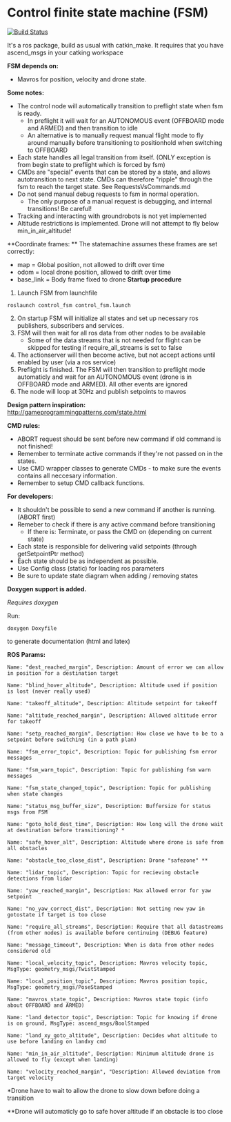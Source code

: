 # Control finite state machine (FSM)

[![Build Status](http://build.ascendntnu.no/buildStatus/icon?job=control_fsm)](http://build.ascendntnu.no/job/control_fsm/)

It's a ros package, build as usual with catkin_make. It requires that you have ascend_msgs in your catking workspace

**FSM depends on:**
- Mavros for position, velocity and drone state.

**Some notes:**
- The control node will automatically transition to preflight state when fsm is ready.
    - In preflight it will wait for an AUTONOMOUS event (OFFBOARD mode and ARMED) and then transition to idle
    - An alternative is to manually request manual flight mode to fly around manually before transitioning to positionhold when switching to OFFBOARD
- Each state handles all legal transition from itself. (ONLY exception is from begin state to preflight which is forced by fsm)
- CMDs are "special" events that can be stored by a state, and allows autotransition to next state. CMDs
can therefore "ripple" through the fsm to reach the target state. See RequestsVsCommands.md
- Do not send manual debug requests to fsm in normal operation.
    - The only purpose of a manual request is debugging, and internal transitions! Be careful!
- Tracking and interacting with groundrobots is not yet implemented
- Altitude restrictions is implemented. Drone will not attempt to fly below min_in_air_altitude!

**Coordinate frames: **
The statemachine assumes these frames are set correctly:
- map = Global position, not allowed to drift over time
- odom = local drone position, allowed to drift over time
- base_link = Body frame fixed to drone
**Startup procedure**
1. Launch FSM from launchfile
```
roslaunch control_fsm control_fsm.launch
```
2. On startup FSM will initialize all states and set up necessary ros publishers, subscribers and services.
3. FSM will then wait for all ros data from other nodes to be available
    - Some of the data streams that is not needed for flight can be skipped for testing if require_all_streams is set to false
4. The actionserver will then become active, but not accept actions until enabled by user (via a ros service)
5. Preflight is finished. The FSM will then transition to preflight mode automaticly and wait for an AUTONOMOUS event (drone is in OFFBOARD mode and ARMED). All other events are ignored
6. The node will loop at 30Hz and publish setpoints to mavros

**Design pattern inspiration:**
http://gameprogrammingpatterns.com/state.html

**CMD rules:**
- ABORT request should be sent before new command if old command is not finished!
- Remember to terminate active commands if they're not passed on in the states.
- Use CMD wrapper classes to generate CMDs - to make sure the events contains all neccesary information.
- Remember to setup CMD callback functions. 

**For developers:**
- It shouldn't be possible to send a new command if another is running. (ABORT first)
- Remeber to check if there is any active command before transitioning
    - If there is: Terminate, or pass the CMD on (depending on current state)
- Each state is responsible for delivering valid setpoints (through getSetpointPtr method)
- Each state should be as independent as possible.
- Use Config class (static) for loading ros parameters
- Be sure to update state diagram when adding / removing states

**Doxygen support is added.**

*Requires doxygen*

Run:
```
doxygen Doxyfile
```
to generate documentation (html and latex)

**ROS Params:**

```
Name: "dest_reached_margin", Description: Amount of error we can allow in position for a destination target
```
```
Name: "blind_hover_altitude", Description: Altitude used if position is lost (never really used)
```
```
Name: "takeoff_altitude", Description: Altitude setpoint for takeoff
```
```
Name: "altitude_reached_margin", Description: Allowed altitude error for takeoff
```
```
Name: "setp_reached_margin", Description: How close we have to be to a setpoint before switching (in a path plan)
```
```
Name: "fsm_error_topic", Description: Topic for publishing fsm error messages
```
```
Name: "fsm_warn_topic", Description: Topic for publishing fsm warn messages
```
```
Name: "fsm_state_changed_topic", Description: Topic for publishing when state changes
```
```
Name: "status_msg_buffer_size", Description: Buffersize for status msgs from FSM
```
```
Name: "goto_hold_dest_time", Description: How long will the drone wait at destination before transitioning? *
```
```
Name: "safe_hover_alt", Description: Altitude where drone is safe from all obstacles
```
```
Name: "obstacle_too_close_dist", Description: Drone "safezone" **
```
```
Name: "lidar_topic", Description: Topic for recieving obstacle detections from lidar
```
```
Name: "yaw_reached_margin", Description: Max allowed error for yaw setpoint
```
```
Name: "no_yaw_correct_dist", Description: Not setting new yaw in gotostate if target is too close
```
```
Name: "require_all_streams", Description: Require that all datastreams (from other nodes) is available before continuing (DEBUG feature) 
```
```
Name: "message_timeout", Description: When is data from other nodes considered old 
```
```
Name: "local_velocity_topic", Description: Mavros velocity topic, MsgType: geometry_msgs/TwistStamped
```
```
Name: "local_position_topic", Description: Mavros position topic, MsgType: geometry_msgs/PoseStamped
```
```
Name: "mavros_state_topic", Description: Mavros state topic (info about OFFBOARD and ARMED) 
```
```
Name: "land_detector_topic", Description: Topic for knowing if drone is on ground, MsgType: ascend_msgs/BoolStamped 
```
```
Name: "land_xy_goto_altitude", Description: Decides what altitude to use before landing on landxy cmd
```
```
Name: "min_in_air_altitude", Description: Minimum altitude drone is allowed to fly (except when landing) 
```
```
Name: "velocity_reached_margin", "Description: Allowed deviation from target velocity
```

*Drone have to wait to allow the drone to slow down before doing a transition

**Drone will automaticly go to safe hover altitude if an obstacle is too close

